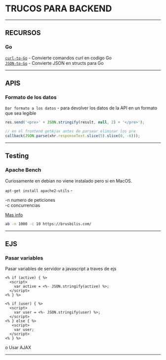 # TRUCOS PARA BACKEND

---

## RECURSOS

### Go

<code>[curl-to-Go](https://mholt.github.io/curl-to-go/)</code> - Convierte comandos curl en codigo Go    
<code>[JSON-to-Go](https://mholt.github.io/json-to-go/)</code> - Convierte JSON en structs para Go  

---

## APIS

### Formato de los datos

`Dar formato a los datos` - para devolver los datos de la API en un formato que sea legible  
```js
res.send('<pre>' + JSON.stringify(result, null, 2) + '</pre>');

// en el frontend getAjax antes de parsear eliminar los pre
callback(JSON.parse(xhr.responseText.slice(5).slice(0, -6)));
```

---

## Testing

### Apache Bench

Curiosamente en debian no viene instalado pero si en MacOS.

`apt-get install apache2-utils` -  

-n numero de peticiones  
-c concurrencias

[Mas info](https://httpd.apache.org/docs/current/programs/ab.html)  

```sh
ab -n 1000 -c 10 https://brusbilis.com/
```

---

## EJS

### Pasar variables

Pasar variables de servidor a javascript a traves de ejs  

```ejs
<% if (active) { %>
  <script>
    var active = <%- JSON.stringify(active) %>;  
  </script>
<% } %>

<% if (user) { %>
  <script>
    var user = <%- JSON.stringify(user) %>;
  </script>
<% } else { %>
   <script>
    var user;
  </script>
<% } %>
```

o Usar AJAX  


---
